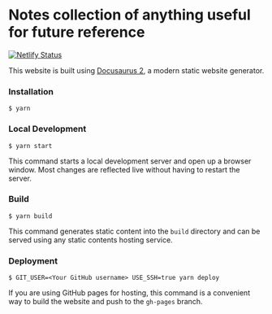 # Notes collection of anything useful for future reference

[![Netlify Status](https://api.netlify.com/api/v1/badges/88fc76f8-3af3-4343-ab4e-1deea9e51a62/deploy-status)](https://app.netlify.com/sites/dazzling-shaw-aef755/deploys)

This website is built using [Docusaurus 2](https://v2.docusaurus.io/), a modern static website generator.

### Installation

```
$ yarn
```

### Local Development

```
$ yarn start
```

This command starts a local development server and open up a browser window. Most changes are reflected live without having to restart the server.

### Build

```
$ yarn build
```

This command generates static content into the `build` directory and can be served using any static contents hosting service.

### Deployment

```
$ GIT_USER=<Your GitHub username> USE_SSH=true yarn deploy
```

If you are using GitHub pages for hosting, this command is a convenient way to build the website and push to the `gh-pages` branch.
